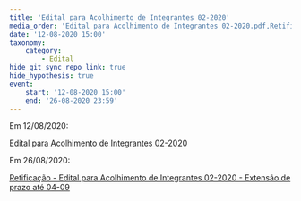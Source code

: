 ```yaml
---
title: 'Edital para Acolhimento de Integrantes 02-2020'
media_order: 'Edital para Acolhimento de Integrantes 02-2020.pdf,Retificação - Edital para Acolhimento de Integrantes 02-2020 - Extensão de prazo até 04-09.pdf'
date: '12-08-2020 15:00'
taxonomy:
    category:
        - Edital
hide_git_sync_repo_link: true
hide_hypothesis: true
event:
    start: '12-08-2020 15:00'
    end: '26-08-2020 23:59'
---
```


Em 12/08/2020:

[Edital para Acolhimento de Integrantes 02-2020](Edital%20para%20Acolhimento%20de%20Integrantes%2002-2020.pdf)

Em 26/08/2020:

[Retificação - Edital para Acolhimento de Integrantes 02-2020 - Extensão de prazo até 04-09](Retificac%CC%A7a%CC%83o%20-%20Edital%20para%20Acolhimento%20de%20Integrantes%2002-2020%20-%20Extensa%CC%83o%20de%20prazo%20ate%CC%81%2004-09.pdf)